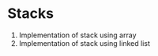 # Stacks
<ol type=1>
  <li> Implementation of stack using array</li>
  <li> Implementation of stack using linked list</li>
  </ol>
